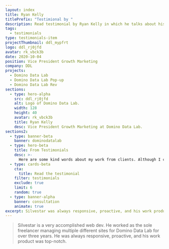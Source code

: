 ```yaml
---
layout: index
title: Ryan Kelly
titlePrefix: "Testimional by "
description: Read testimonial by Ryan Kelly in which he talks about his positive experience in working with Silvestar Bistrović.
tags:
  - testimonials
type: testimonials-item
projectThumbnail: ddl_mypfrt
logo: ddl_rj0jfd
avatar: rk_vbck3b
date: 2020-10-04
position: Vice President Growth Marketing
company: DDL
projects:
  - Domino Data Lab
  - Domino Data Lab Pop-up
  - Domino Data Lab Rev
sections:
  - type: hero-alpha
    src: ddl_rj0jfd
    alt: Logo of Domino Data Lab.
    width: 128
    height: 40
    avatar: rk_vbck3b
    title: Ryan Kelly
    desc: Vice President Growth Marketing at Domino Data Lab.
sections2:
  - type: banner-beta
    banner: dominodatalab
  - type: hero-beta
    title: From Testimonials
    desc: >-
      Here are some kind words about my work from clients. Although I collaborated with clients from more than 10 countries, most of them came from **The United States** and **Germany**.
  - type: cards-beta
    cta:
      title: Read the testimonial
    filter: testimonials
    exclude: true
    limit: 6
    random: true
  - type: banner-alpha
    banner: consultation
    animate: true
excerpt: Silvestar was always responsive, proactive, and his work product was top-notch...
---
```


> Silvestar is a very accomplished web dev. He worked as the sole freelancer managing multiple different sites for Domino Data Lab for over three years. He was always responsive, proactive, and his work product was top-notch.
